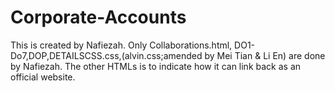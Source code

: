 # Corporate-Accounts
This is created by Nafiezah.
Only Collaborations.html, DO1-Do7,DOP,DETAILSCSS.css,(alvin.css;amended by Mei Tian & Li En) are done by Nafiezah. The other HTMLs is to indicate how it can link back as an official website.
